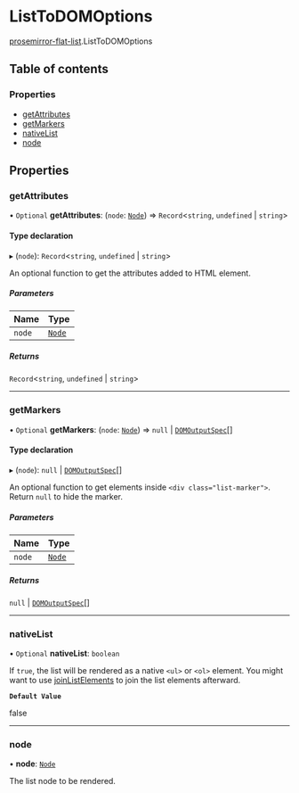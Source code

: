 # ListToDOMOptions

[prosemirror-flat-list](../modules/prosemirror_flat_list.md).ListToDOMOptions

## Table of contents

### Properties

- [getAttributes](prosemirror_flat_list.ListToDOMOptions.md#getattributes)
- [getMarkers](prosemirror_flat_list.ListToDOMOptions.md#getmarkers)
- [nativeList](prosemirror_flat_list.ListToDOMOptions.md#nativelist)
- [node](prosemirror_flat_list.ListToDOMOptions.md#node)

## Properties

### getAttributes

• `Optional` **getAttributes**: (`node`: [`Node`]( https://prosemirror.net/docs/ref/#model.Node )) => `Record`<`string`, `undefined` \| `string`\>

#### Type declaration

▸ (`node`): `Record`<`string`, `undefined` \| `string`\>

An optional function to get the attributes added to HTML element.

##### Parameters

| Name | Type |
| :------ | :------ |
| `node` | [`Node`]( https://prosemirror.net/docs/ref/#model.Node ) |

##### Returns

`Record`<`string`, `undefined` \| `string`\>

___

### getMarkers

• `Optional` **getMarkers**: (`node`: [`Node`]( https://prosemirror.net/docs/ref/#model.Node )) => ``null`` \| [`DOMOutputSpec`]( https://prosemirror.net/docs/ref/#model.DOMOutputSpec )[]

#### Type declaration

▸ (`node`): ``null`` \| [`DOMOutputSpec`]( https://prosemirror.net/docs/ref/#model.DOMOutputSpec )[]

An optional function to get elements inside `<div class="list-marker">`.
Return `null` to hide the marker.

##### Parameters

| Name | Type |
| :------ | :------ |
| `node` | [`Node`]( https://prosemirror.net/docs/ref/#model.Node ) |

##### Returns

``null`` \| [`DOMOutputSpec`]( https://prosemirror.net/docs/ref/#model.DOMOutputSpec )[]

___

### nativeList

• `Optional` **nativeList**: `boolean`

If `true`, the list will be rendered as a native `<ul>` or `<ol>` element.
You might want to use [joinListElements](../modules/prosemirror_flat_list.md#joinlistelements) to join the list elements
afterward.

**`Default Value`**

false

___

### node

• **node**: [`Node`]( https://prosemirror.net/docs/ref/#model.Node )

The list node to be rendered.
